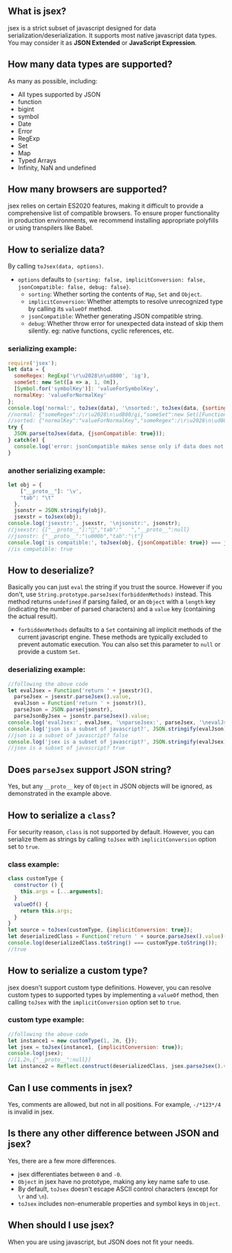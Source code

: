 ## What is jsex?
jsex is a strict subset of javascript designed for data serialization/deserialization. It supports most native javascript data types. You may consider it as **JSON Extended** or **JavaScript Expression**.


## How many data types are supported?
As many as possible, including:
* All types supported by JSON
* function
* bigint
* symbol
* Date
* Error
* RegExp
* Set
* Map
* Typed Arrays
* Infinity, NaN and undefined


## How many browsers are supported?
jsex relies on certain ES2020 features, making it difficult to provide a comprehensive list of compatible browsers. To ensure proper functionality in production environments, we recommend installing appropriate polyfills or using transpilers like Babel.


## How to serialize data?
By calling `toJsex(data, options)`.
* `options` defaults to `{sorting: false, implicitConversion: false, jsonCompatible: false, debug: false}`.
  - `sorting`: Whether sorting the contents of `Map`, `Set` and `Object`.
  - `implicitConversion`: Whether attempts to resolve unrecognized type by calling its `valueOf` method.
  - `jsonCompatible`: Whether generating JSON compatible string.
  - `debug`: Whether throw error for unexpected data instead of skip them silently. eg: native functions, cyclic references, etc.
### serializing example:
```javascript
require('jsex');
let data = {
  someRegex: RegExp('\r\u2028\n\ud800', 'ig'),
  someSet: new Set([a => a, 1, 0n]),
  [Symbol.for('symbolKey')]: 'valueForSymbolKey',
  normalKey: 'valueForNormalKey'
};
console.log('normal:', toJsex(data), '\nsorted:', toJsex(data, {sorting: true}));
//normal: {"someRegex":/\r\u2028\n\ud800/gi,"someSet":new Set([Function("a","return a"),1,0n]),"normalKey":"valueForNormalKey",[Symbol.for("symbolKey")]:"valueForSymbolKey","__proto__":null}
//sorted: {"normalKey":"valueForNormalKey","someRegex":/\r\u2028\n\ud800/gi,"someSet":new Set([0n,1,Function("a","return a")]),[Symbol.for("symbolKey")]:"valueForSymbolKey","__proto__":null}
try {
  JSON.parse(toJsex(data, {jsonCompatible: true}));
} catch(e) {
  console.log('error: jsonCompatible makes sense only if data does not contain extended types');
}
```
### another serializing example:
```javascript
let obj = {
    ["__proto__"]: '\v',
    "tab": "\t"
  },
  jsonstr = JSON.stringify(obj),
  jsexstr = toJsex(obj);
console.log('jsexstr:', jsexstr, '\njsonstr:', jsonstr);
//jsexstr: {["__proto__"]:"","tab":"	","__proto__":null}
//jsonstr: {"__proto__":"\u000b","tab":"\t"}
console.log('is compatible:', toJsex(obj, {jsonCompatible: true}) === jsonstr);
//is compatible: true
```


## How to deserialize?
Basically you can just `eval` the string if you trust the source. However if you don't, use `String.prototype.parseJsex(forbiddenMethods)` instead. This method returns `undefined` if parsing failed, or an `Object` with a `length` key (indicating the number of parsed characters) and a `value` key (containing the actual result).
* `forbiddenMethods` defaults to a `Set` containing all implicit methods of the current javascript engine. These methods are typically excluded to prevent automatic execution. You can also set this parameter to `null` or provide a custom `Set`.
### deserializing example:
```javascript
//following the above code
let evalJsex = Function('return ' + jsexstr)(),
  parseJsex = jsexstr.parseJsex().value,
  evalJson = Function('return ' + jsonstr)(),
  parseJson = JSON.parse(jsonstr),
  parseJsonByJsex = jsonstr.parseJsex().value;
console.log('evalJsex:', evalJsex, '\nparseJsex:', parseJsex, '\nevalJson:', evalJson, '\nparseJson:', parseJson, '\nparseJsonByJsex:', parseJsonByJsex);
console.log('json is a subset of javascript?', JSON.stringify(evalJson) === JSON.stringify(parseJson));
//json is a subset of javascript? false
console.log('jsex is a subset of javascript?', JSON.stringify(evalJsex) === JSON.stringify(parseJsex) && JSON.stringify(evalJson) === JSON.stringify(parseJsonByJsex));
//jsex is a subset of javascript? true
```


## Does `parseJsex` support JSON string?
Yes, but any `__proto__` key of `Object` in JSON objects will be ignored, as demonstrated in the example above.


## How to serialize a `class`?
For security reason, `class` is not supported by default. However, you can serialize them as strings by calling `toJsex` with `implicitConversion` option set to `true`.
### class example:
```javascript
class customType {
  constructor () {
    this.args = [...arguments];
  }
  valueOf() {
    return this.args;
  }
}
let source = toJsex(customType, {implicitConversion: true});
let deserializedClass = Function('return ' + source.parseJsex().value)();
console.log(deserializedClass.toString() === customType.toString());
//true
```


## How to serialize a custom type?
jsex doesn't support custom type definitions. However, you can resolve custom types to supported types by implementing a `valueOf` method, then calling `toJsex` with the `implicitConversion` option set to `true`.
### custom type example:
```javascript
//following the above code
let instance1 = new customType(1, 2n, {});
let jsex = toJsex(instance1, {implicitConversion: true});
console.log(jsex);
//[1,2n,{"__proto__":null}]
let instance2 = Reflect.construct(deserializedClass, jsex.parseJsex().value);
```


## Can I use comments in jsex?
Yes, comments are allowed, but not in all positions. For example, `-/*123*/4` is invalid in jsex.


## Is there any other difference between JSON and jsex?
Yes, there are a few more differences.
* jsex differentiates between `0` and `-0`.
* `Object` in jsex have no prototype, making any key name safe to use.
* By default, `toJsex` doesn't escape ASCII control characters (except for `\r` and `\n`).
* `toJsex` includes non-enumerable properties and symbol keys in `Object`.


## When should I use jsex?
When you are using javascript, but JSON does not fit your needs.